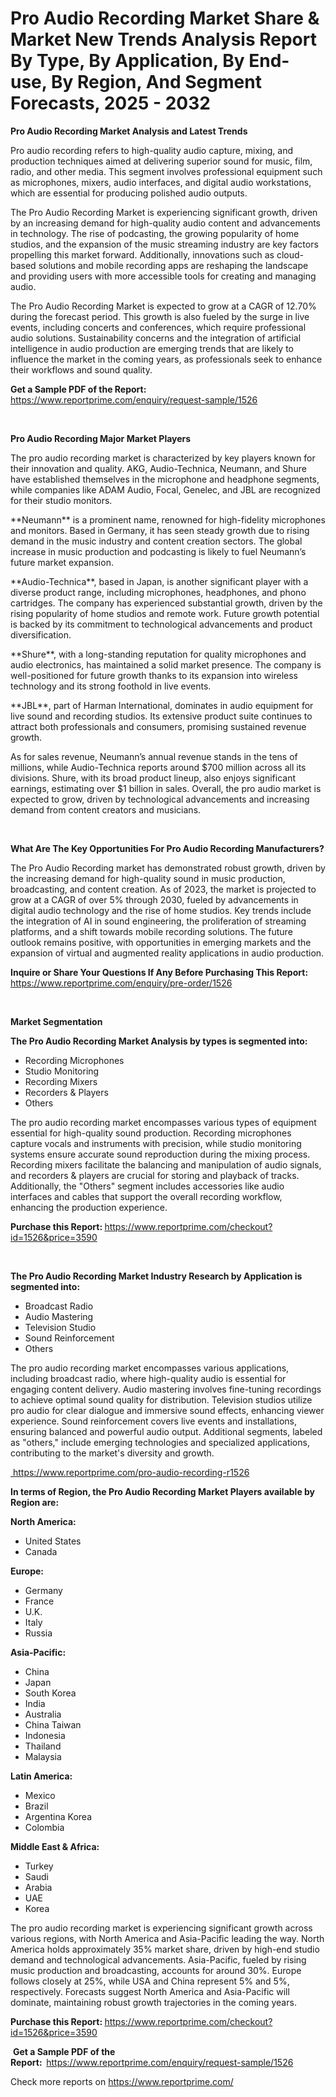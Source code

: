 <p><h1>Pro Audio Recording Market Share & Market New Trends Analysis Report By Type, By Application, By End-use, By Region, And Segment Forecasts, 2025 - 2032</h1></p><p><strong>Pro Audio Recording Market Analysis and Latest Trends</strong></p>
<p><p>Pro audio recording refers to high-quality audio capture, mixing, and production techniques aimed at delivering superior sound for music, film, radio, and other media. This segment involves professional equipment such as microphones, mixers, audio interfaces, and digital audio workstations, which are essential for producing polished audio outputs.</p><p>The Pro Audio Recording Market is experiencing significant growth, driven by an increasing demand for high-quality audio content and advancements in technology. The rise of podcasting, the growing popularity of home studios, and the expansion of the music streaming industry are key factors propelling this market forward. Additionally, innovations such as cloud-based solutions and mobile recording apps are reshaping the landscape and providing users with more accessible tools for creating and managing audio.</p><p>The Pro Audio Recording Market is expected to grow at a CAGR of 12.70% during the forecast period. This growth is also fueled by the surge in live events, including concerts and conferences, which require professional audio solutions. Sustainability concerns and the integration of artificial intelligence in audio production are emerging trends that are likely to influence the market in the coming years, as professionals seek to enhance their workflows and sound quality.</p></p>
<p><strong>Get a Sample PDF of the Report:&nbsp;</strong> <a href="https://www.reportprime.com/enquiry/request-sample/1526?utm_campaign=3165&utm_medium=2&utm_source=Github&utm_content=ia&utm_term=18032025&utm_id=pro-audio-recording">https://www.reportprime.com/enquiry/request-sample/1526</a></p>
<p>&nbsp;</p>
<p><strong>Pro Audio Recording Major Market Players</strong></p>
<p><p>The pro audio recording market is characterized by key players known for their innovation and quality. AKG, Audio-Technica, Neumann, and Shure have established themselves in the microphone and headphone segments, while companies like ADAM Audio, Focal, Genelec, and JBL are recognized for their studio monitors. </p><p>**Neumann** is a prominent name, renowned for high-fidelity microphones and monitors. Based in Germany, it has seen steady growth due to rising demand in the music industry and content creation sectors. The global increase in music production and podcasting is likely to fuel Neumann’s future market expansion.</p><p>**Audio-Technica**, based in Japan, is another significant player with a diverse product range, including microphones, headphones, and phono cartridges. The company has experienced substantial growth, driven by the rising popularity of home studios and remote work. Future growth potential is backed by its commitment to technological advancements and product diversification.</p><p>**Shure**, with a long-standing reputation for quality microphones and audio electronics, has maintained a solid market presence. The company is well-positioned for future growth thanks to its expansion into wireless technology and its strong foothold in live events.</p><p>**JBL**, part of Harman International, dominates in audio equipment for live sound and recording studios. Its extensive product suite continues to attract both professionals and consumers, promising sustained revenue growth.</p><p>As for sales revenue, Neumann’s annual revenue stands in the tens of millions, while Audio-Technica reports around $700 million across all its divisions. Shure, with its broad product lineup, also enjoys significant earnings, estimating over $1 billion in sales. Overall, the pro audio market is expected to grow, driven by technological advancements and increasing demand from content creators and musicians.</p></p>
<p>&nbsp;</p>
<p><strong>What Are The Key Opportunities For Pro Audio Recording Manufacturers?</strong></p>
<p><p>The Pro Audio Recording market has demonstrated robust growth, driven by the increasing demand for high-quality sound in music production, broadcasting, and content creation. As of 2023, the market is projected to grow at a CAGR of over 5% through 2030, fueled by advancements in digital audio technology and the rise of home studios. Key trends include the integration of AI in sound engineering, the proliferation of streaming platforms, and a shift towards mobile recording solutions. The future outlook remains positive, with opportunities in emerging markets and the expansion of virtual and augmented reality applications in audio production.</p></p>
<p><strong>Inquire or Share Your Questions If Any Before Purchasing This Report:</strong> <a href="https://www.reportprime.com/enquiry/pre-order/1526?utm_campaign=3165&utm_medium=2&utm_source=Github&utm_content=ia&utm_term=18032025&utm_id=pro-audio-recording">https://www.reportprime.com/enquiry/pre-order/1526</a></p>
<p>&nbsp;</p>
<p><strong>Market Segmentation</strong></p>
<p><strong>The Pro Audio Recording Market Analysis by types is segmented into:</strong></p>
<p><ul><li>Recording Microphones</li><li>Studio Monitoring</li><li>Recording Mixers</li><li>Recorders & Players</li><li>Others</li></ul></p>
<p><p>The pro audio recording market encompasses various types of equipment essential for high-quality sound production. Recording microphones capture vocals and instruments with precision, while studio monitoring systems ensure accurate sound reproduction during the mixing process. Recording mixers facilitate the balancing and manipulation of audio signals, and recorders & players are crucial for storing and playback of tracks. Additionally, the "Others" segment includes accessories like audio interfaces and cables that support the overall recording workflow, enhancing the production experience.</p></p>
<p><strong>Purchase this Report:&nbsp;</strong><a href="https://www.reportprime.com/checkout?id=1526&price=3590&utm_campaign=3165&utm_medium=2&utm_source=Github&utm_content=ia&utm_term=18032025&utm_id=pro-audio-recording">https://www.reportprime.com/checkout?id=1526&price=3590</a></p>
<p>&nbsp;</p>
<p><strong>The Pro Audio Recording Market Industry Research by Application is segmented into:</strong></p>
<p><ul><li>Broadcast Radio</li><li>Audio Mastering</li><li>Television Studio</li><li>Sound Reinforcement</li><li>Others</li></ul></p>
<p><p>The pro audio recording market encompasses various applications, including broadcast radio, where high-quality audio is essential for engaging content delivery. Audio mastering involves fine-tuning recordings to achieve optimal sound quality for distribution. Television studios utilize pro audio for clear dialogue and immersive sound effects, enhancing viewer experience. Sound reinforcement covers live events and installations, ensuring balanced and powerful audio output. Additional segments, labeled as "others," include emerging technologies and specialized applications, contributing to the market's diversity and growth.</p></p>
<p><a href="https://www.reportprime.com/pro-audio-recording-r1526?utm_campaign=3165&utm_medium=2&utm_source=Github&utm_content=ia&utm_term=18032025&utm_id=pro-audio-recording">&nbsp;https://www.reportprime.com/pro-audio-recording-r1526</a></p>
<p><strong>In terms of Region, the Pro Audio Recording Market Players available by Region are:</strong></p>
<p>
    <p> <strong> North America: </strong>
        <ul>
            <li>United States</li>
            <li>Canada</li>
        </ul>
        </p> 
    <p> <strong> Europe: </strong>
        <ul>
            <li>Germany</li>
            <li>France</li>
            <li>U.K.</li>
            <li>Italy</li>
            <li>Russia</li>
        </ul>
        </p> 
    <p> <strong> Asia-Pacific: </strong>
        <ul>
            <li>China</li>
            <li>Japan</li>
            <li>South Korea</li>
            <li>India</li>
            <li>Australia</li>
            <li>China Taiwan</li>
            <li>Indonesia</li>
            <li>Thailand</li>
            <li>Malaysia</li>
        </ul>
        </p> 
    <p> <strong> Latin America: </strong>
        <ul>
            <li>Mexico</li>
            <li>Brazil</li>
            <li>Argentina Korea</li>
            <li>Colombia</li>
        </ul>
        </p> 
    <p> <strong> Middle East & Africa: </strong>
        <ul>
            <li>Turkey</li>
            <li>Saudi</li>
            <li>Arabia</li>
            <li>UAE</li>
            <li>Korea</li>
        </ul>
    </p>
    </p>
<p><p>The pro audio recording market is experiencing significant growth across various regions, with North America and Asia-Pacific leading the way. North America holds approximately 35% market share, driven by high-end studio demand and technological advancements. Asia-Pacific, fueled by rising music production and broadcasting, accounts for around 30%. Europe follows closely at 25%, while USA and China represent 5% and 5%, respectively. Forecasts suggest North America and Asia-Pacific will dominate, maintaining robust growth trajectories in the coming years.</p></p>
<p><strong>Purchase this Report: </strong><a href="https://www.reportprime.com/checkout?id=1526&price=3590&utm_campaign=3165&utm_medium=2&utm_source=Github&utm_content=ia&utm_term=18032025&utm_id=pro-audio-recording">https://www.reportprime.com/checkout?id=1526&price=3590</a></p>
<p>&nbsp;<strong>Get a Sample PDF of the Report:&nbsp;&nbsp;</strong><a href="https://www.reportprime.com/enquiry/request-sample/1526?utm_campaign=3165&utm_medium=2&utm_source=Github&utm_content=ia&utm_term=18032025&utm_id=pro-audio-recording">https://www.reportprime.com/enquiry/request-sample/1526</a></p>
<p><strong></strong></p>
<p>Check more reports on <a href="https://www.reportprime.com/?utm_campaign=3165&utm_medium=2&utm_source=Github&utm_content=ia&utm_term=18032025&utm_id=pro-audio-recording">https://www.reportprime.com/</a></p>